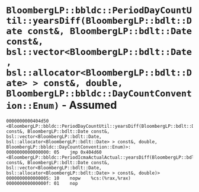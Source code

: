 # `BloombergLP::bbldc::PeriodDayCountUtil::yearsDiff(BloombergLP::bdlt::Date const&, BloombergLP::bdlt::Date const&, bsl::vector<BloombergLP::bdlt::Date, bsl::allocator<BloombergLP::bdlt::Date> > const&, double, BloombergLP::bbldc::DayCountConvention::Enum)` - Assumed

```x86asm
0000000000404d50 <BloombergLP::bbldc::PeriodDayCountUtil::yearsDiff(BloombergLP::bdlt::Date const&, BloombergLP::bdlt::Date const&, bsl::vector<BloombergLP::bdlt::Date, bsl::allocator<BloombergLP::bdlt::Date> > const&, double, BloombergLP::bbldc::DayCountConvention::Enum)>:
0000000000000000: 05	jmp	0x404d60 <BloombergLP::bbldc::PeriodIcmaActualActual::yearsDiff(BloombergLP::bdlt::Date const&, BloombergLP::bdlt::Date const&, bsl::vector<BloombergLP::bdlt::Date, bsl::allocator<BloombergLP::bdlt::Date> > const&, double)>
0000000000000005: 10	nopw	%cs:(%rax,%rax)
000000000000000f: 01	nop	
```
